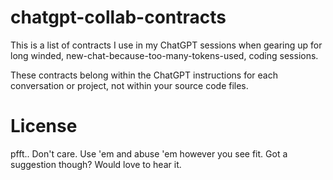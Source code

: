 # chatgpt-collab-contracts
This is a list of contracts I use in my ChatGPT sessions when gearing up for long winded, new-chat-because-too-many-tokens-used, coding sessions.

These contracts belong within the ChatGPT instructions for each conversation or project, not within your source code files.

# License
pfft.. Don't care.  Use 'em and abuse 'em however you see fit.  Got a suggestion though?  Would love to hear it.
